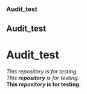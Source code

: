 ### Audit_test
## Audit_test
# Audit_test

*This _repository_ is for testing.* \
_This **repository** is for testing._ \
**This _repository_ is for testing.**

